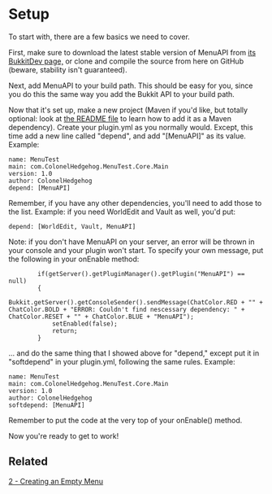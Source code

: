 # Setup

To start with, there are a few basics we need to cover. 

First, make sure to download the latest stable version of MenuAPI from <a href="http://dev.bukkit.org/bukkit-plugins/menuapi">its BukkitDev page,</a> or clone and compile the source from here on GitHub (beware, stability isn't guaranteed).

Next, add MenuAPI to your build path. This should be easy for you, since you do this the same way you add the Bukkit API to your build path.

Now that it's set up, make a new project (Maven if you'd like, but totally optional: look at <a href="https://github.com/KingKrazy/MenuAPI/edit/master/README.md">the README file</a> to learn how to add it as a Maven dependency). Create your plugin.yml as you normally would. Except, this time add a new line called "depend", and add "[MenuAPI]" as its value. Example:

```
name: MenuTest
main: com.ColonelHedgehog.MenuTest.Core.Main
version: 1.0
author: ColonelHedgehog
depend: [MenuAPI]
```

Remember, if you have any other dependencies, you'll need to add those to the list. Example: if you need WorldEdit and Vault as well, you'd put:

```
depend: [WorldEdit, Vault, MenuAPI]
```

Note: if you don't have MenuAPI on your server, an error will be thrown in your console and your plugin won't start. To specify your own message, put the following in your onEnable method:

```
        if(getServer().getPluginManager().getPlugin("MenuAPI") == null)
        {
            Bukkit.getServer().getConsoleSender().sendMessage(ChatColor.RED + "" + ChatColor.BOLD + "ERROR: Couldn't find nescessary dependency: " + ChatColor.RESET + "" + ChatColor.BLUE + "MenuAPI");
            setEnabled(false);
            return;
        }
```

... and do the same thing that I showed above for "depend," except put it in "softdepend" in your plugin.yml, following the same rules. Example:

```
name: MenuTest
main: com.ColonelHedgehog.MenuTest.Core.Main
version: 1.0
author: ColonelHedgehog
softdepend: [MenuAPI]
```

Remember to put the code at the very top of your onEnable() method.

Now you're ready to get to work!

## Related
<a href="https://github.com/KingKrazy/MenuAPI/edit/master/Tutorials/2 - Creating an Empty Menu.md">2 - Creating an Empty Menu</a>
